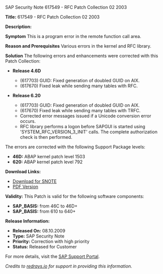 SAP Security Note 617549 - RFC Patch Collection 02 2003

**Title:** 617549 - RFC Patch Collection 02 2003

**Description:**

**Symptom**
This is a program error in the remote function call area.

**Reason and Prerequisites**
Various errors in the kernel and RFC library.

**Solution**
The following errors and enhancements were corrected with this Patch Collection:

- **Release 4.6D**
  - (617703) GUID: Fixed generation of doubled GUID on AIX.
  - (617670) Fixed leak while sending many tables with RFC.

- **Release 6.20**
  - (617703) GUID: Fixed generation of doubled GUID on AIX.
  - (617670) Fixed leak while sending many tables with TRFC.
  - Corrected error messages issued if a Unicode conversion error occurs.
  - RFC library performs a logon before SAPGUI is started using 'SYSTEM_RFC_VERSION_3_INIT' calls. The complete authorization check is then performed.

The errors are corrected with the following Support Package levels:

- **46D:** ABAP kernel patch level 1503
- **620:** ABAP kernel patch level 792

**Download Links:**

- [Download for SNOTE](https://notesdownloads.sap.com/note/0040000015445702017)
- [PDF Version](https://me.sap.com/sap/support/sfm/notes/print/0000617549?language=en-US&token=C338E61CC499738EC3FB59E8A0C69DCE)

**Validity:**
This Patch is valid for the following software components:

- **SAP_BASIS:** from 46C to 46D+
- **SAP_BASIS:** from 610 to 640+

**Release Information:**
- **Released On:** 08.10.2009
- **Type:** SAP Security Note
- **Priority:** Correction with high priority
- **Status:** Released for Customer

For more details, visit the [SAP Support Portal](https://me.sap.com/).

*Credits to [redrays.io](https://redrays.io) for support in providing this information.*